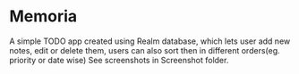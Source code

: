# Memoria
A simple TODO app created using Realm database, which lets user add new notes, edit or delete them, users can also sort then in different orders(eg. priority or date wise)
See screenshots in Screenshot folder.
